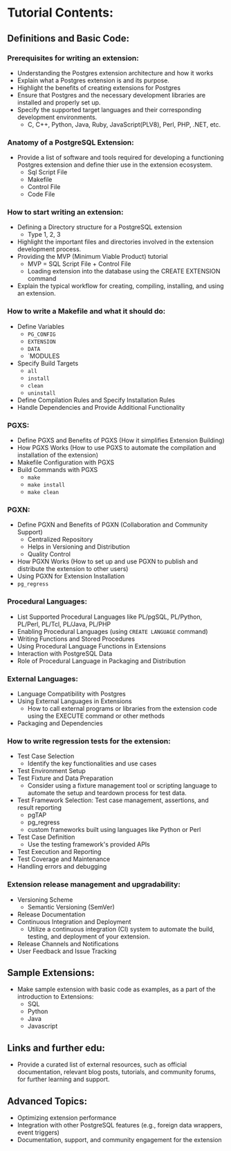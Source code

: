 # Tutorial Contents: 

## Definitions and Basic Code:
### Prerequisites for writing an extension:
- Understanding the Postgres extension architecture and how it works
- Explain what a Postgres extension is and its purpose.
- Highlight the benefits of creating extensions for Postgres
- Ensure that Postgres and the necessary development libraries are installed and properly set up.
- Specify the supported target languages and their corresponding development environments.
  - C, C++, Python, Java, Ruby, JavaScript(PLV8), Perl, PHP, .NET, etc.

### Anatomy of a PostgreSQL Extension:
- Provide a list of software and tools required for developing a functioning Postgres extension and define thier use in the extension ecosystem.
  - Sql Script File
  - Makefile
  - Control File
  - Code File

### How to start writing an extension:
- Defining a Directory structure for a PostgreSQL extension
  - Type 1, 2, 3
- Highlight the important files and directories involved in the extension development process.
- Providing the MVP (Minimum Viable Product) tutorial
  - MVP = SQL Script File + Control File
  - Loading extension into the database using the CREATE EXTENSION command
- Explain the typical workflow for creating, compiling, installing, and using an extension.

### How to write a Makefile and what it should do:
- Define Variables
  - `PG_CONFIG`
  - `EXTENSION`
  - `DATA`
  - `MODULES
- Specify Build Targets
  - `all`
  - `install`
  - `clean`
  - `uninstall`
- Define Compilation Rules and Specify Installation Rules
- Handle Dependencies and Provide Additional Functionality

### PGXS:
- Define PGXS and Benefits of PGXS (How it simplifies Extension Building)
- How PGXS Works (How to use PGXS to automate the compilation and installation of the extension)
- Makefile Configuration with PGXS
- Build Commands with PGXS
  - `make`
  - `make install`
  - `make clean`

### PGXN:
- Define PGXN and Benefits of PGXN (Collaboration and Community Support)
  - Centralized Repository
  - Helps in Versioning and Distribution
  - Quality Control
- How PGXN Works (How to set up and use PGXN to publish and distribute the extension to other users)
- Using PGXN for Extension Installation
- `pg_regress`

### Procedural Languages:
- List Supported Procedural Languages like PL/pgSQL, PL/Python, PL/Perl, PL/Tcl, PL/Java, PL/PHP
- Enabling Procedural Languages (using `CREATE LANGUAGE` command)
- Writing Functions and Stored Procedures
- Using Procedural Language Functions in Extensions
- Interaction with PostgreSQL Data
- Role of Procedural Language in Packaging and Distribution

### External Languages:
- Language Compatibility with Postgres
- Using External Languages in Extensions
  - How to call external programs or libraries from the extension code using the EXECUTE command or other methods
- Packaging and Dependencies

### How to write regression tests for the extension:
- Test Case Selection
  - Identify the key functionalities and use cases
- Test Environment Setup
- Test Fixture and Data Preparation
  - Consider using a fixture management tool or scripting language to automate the setup and teardown process for test data.
- Test Framework Selection: Test case management, assertions, and result reporting
  - pgTAP
  - pg_regress
  - custom frameworks built using languages like Python or Perl
- Test Case Definition
  - Use the testing framework's provided APIs
- Test Execution and Reporting
- Test Coverage and Maintenance
- Handling errors and debugging

### Extension release management and upgradability:
- Versioning Scheme 
  -  Semantic Versioning (SemVer)
- Release Documentation
- Continuous Integration and Deployment
  - Utilize a continuous integration (CI) system to automate the build, testing, and deployment of your extension.
- Release Channels and Notifications
- User Feedback and Issue Tracking

## Sample Extensions:
- Make sample extension with basic code as examples, as a part of the introduction to Extensions:
  - SQL
  - Python
  - Java
  - Javascript

## Links and further edu:
- Provide a curated list of external resources, such as official documentation, relevant blog posts, tutorials, and community forums, for further learning and support.

## Advanced Topics:
- Optimizing extension performance
- Integration with other PostgreSQL features (e.g., foreign data wrappers, event triggers)
- Documentation, support, and community engagement for the extension
